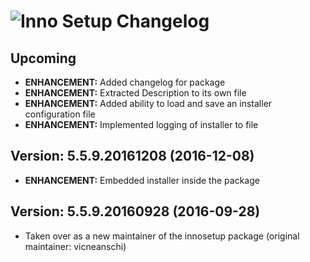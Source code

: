 # ![Inno Setup Changelog](https://img.shields.io/badge/Inno%20Setup-Package%20Changelog-blue.svg?style=for-the-badge)

## Upcoming
- **ENHANCEMENT:** Added changelog for package
- **ENHANCEMENT:** Extracted Description to its own file
- **ENHANCEMENT:** Added ability to load and save an installer configuration file
- **ENHANCEMENT:** Implemented logging of installer to file

## Version: 5.5.9.20161208 (2016-12-08)
- **ENHANCEMENT:** Embedded installer inside the package

## Version: 5.5.9.20160928 (2016-09-28)
- Taken over as a new maintainer of the innosetup package (original maintainer: vicneanschi)
